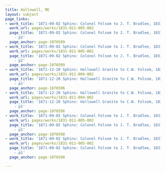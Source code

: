 ```yaml
---
title: Hallowell, ME
layout: subject
page_links:
- work_title: '1871-09-02 Sphinx: Colonel Folsom to J. T. Bradlee, 1831.011.005-002'
  work_url: pages/works/1831-011-005-002
  page_title: '1871-09-02 Sphinx: Colonel Folsom to J. T. Bradlee, 1831.011.005-002
    - p2'
  page_anchor: page-1076599
- work_title: '1871-09-02 Sphinx: Colonel Folsom to J. T. Bradlee, 1831.011.005-002'
  work_url: pages/works/1831-011-005-002
  page_title: '1871-09-02 Sphinx: Colonel Folsom to J. T. Bradlee, 1831.011.005-002
    - p2'
  page_anchor: page-1076599
- work_title: '1871-12-20 Sphinx: Hallowell Granite to C.W. Folsom, 1831.011.004-002'
  work_url: pages/works/1831-011-004-002
  page_title: '1871-12-20 Sphinx: Hallowell Granite to C.W. Folsom, 1831.011.004-002
    - p1'
  page_anchor: page-1076596
- work_title: '1871-12-20 Sphinx: Hallowell Granite to C.W. Folsom, 1831.011.004-002'
  work_url: pages/works/1831-011-004-002
  page_title: '1871-12-20 Sphinx: Hallowell Granite to C.W. Folsom, 1831.011.004-002
    - p1'
  page_anchor: page-1076596
- work_title: '1871-09-02 Sphinx: Colonel Folsom to J. T. Bradlee, 1831.011.005-002'
  work_url: pages/works/1831-011-005-002
  page_title: '1871-09-02 Sphinx: Colonel Folsom to J. T. Bradlee, 1831.011.005-002
    - p1'
  page_anchor: page-1076598
- work_title: '1871-09-02 Sphinx: Colonel Folsom to J. T. Bradlee, 1831.011.005-002'
  work_url: pages/works/1831-011-005-002
  page_title: '1871-09-02 Sphinx: Colonel Folsom to J. T. Bradlee, 1831.011.005-002
    - p1'
  page_anchor: page-1076598

---
```

